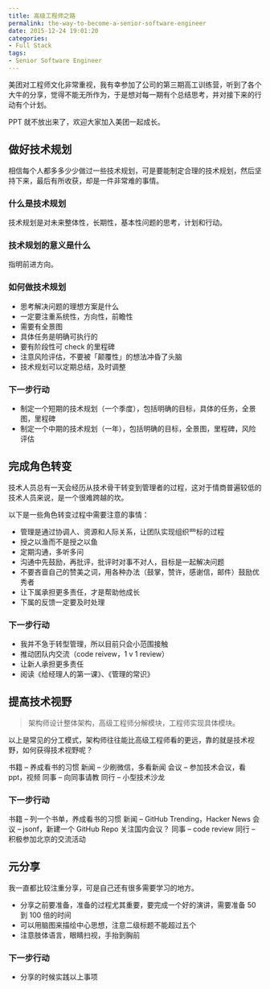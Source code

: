 ```yaml
---
title: 高级工程师之路
permalink: the-way-to-become-a-senior-software-engineer
date: 2015-12-24 19:01:20
categories:
- Full Stack
tags:
- Senior Software Engineer
---
```


美团对工程师文化非常重视，我有幸参加了公司的第三期高工训练营，听到了各个大牛的分享，觉得不能无所作为，于是想对每一期有个总结思考，并对接下来的行动有个计划。

PPT 就不放出来了，欢迎大家加入美团一起成长。

## 做好技术规划

相信每个人都多多少少做过一些技术规划，可是要能制定合理的技术规划，然后坚持下来，最后有所收获，却是一件非常难的事情。

### 什么是技术规划

技术规划是对未来整体性，长期性，基本性问题的思考，计划和行动。

### 技术规划的意义是什么

指明前进方向。

### 如何做技术规划

- 思考解决问题的理想方案是什么
- 一定要注重系统性，方向性，前瞻性
- 需要有全景图
- 具体任务是明确可执行的
- 要有阶段性可 check 的里程碑
- 注意风险评估，不要被「颠覆性」的想法冲昏了头脑
- 技术规划可以定期总结，及时调整

### 下一步行动

- 制定一个短期的技术规划（一个季度），包括明确的目标，具体的任务，全景图，里程碑
- 制定一个中期的技术规划（一年），包括明确的目标，全景图，里程碑，风险评估

<!-- more -->

## 完成角色转变

技术人员总有一天会经历从技术骨干转变到管理者的过程，这对于情商普遍较低的技术人员来说，是一个很难跨越的坎。

以下是一些角色转变过程中需要注意的事情：

- 管理是通过协调⼈、资源和⼈际关系，让团队实现组织⺫标的过程
- 授之以渔而不是授之以鱼
- 定期沟通，多听多问
- 沟通中先鼓励，再批评，批评时对事不对人，目标是一起解决问题
- 不要吝啬自己的赞美之词，用各种办法（鼓掌，赞许，感谢信，邮件）鼓励优秀者
- 让下属承担更多责任，才是帮助他成长
- 下属的反馈一定要及时处理

### 下一步行动

- 我并不急于转型管理，所以目前只会小范围接触
- 推动团队内交流（code reivew，1 v 1 review）
- 让新人承担更多责任
- 阅读《给经理⼈的第⼀课》、《管理的常识》

## 提高技术视野

> 架构师设计整体架构，高级工程师分解模块，工程师实现具体模块。

以上是常见的分工模式，架构师往往能比高级工程师看的更远，靠的就是技术视野，如何获得技术视野呢？

书籍 – 养成看书的习惯
新闻 – 少刷微信，多看新闻
会议 – 参加技术会议，看 ppt，视频
同事 – 向同事请教
同行 – 小型技术沙龙

### 下一步行动

书籍 – 列一个书单，养成看书的习惯
新闻 – GitHub Trending，Hacker News
会议 – jsonf，新建一个 GitHub Repo 关注国内会议？
同事 – code review
同行 – 积极参加北京的交流活动

## 元分享

我一直都比较注重分享，可是自己还有很多需要学习的地方。

- 分享之前要准备，准备的过程尤其重要，要完成一个好的演讲，需要准备 50 到 100 倍的时间
- 可以用脑图来描绘中心思想，注意二级标题不能超过五个
- 注意肢体语言，眼睛扫视，手抬到胸前

### 下一步行动

- 分享的时候实践以上事项
